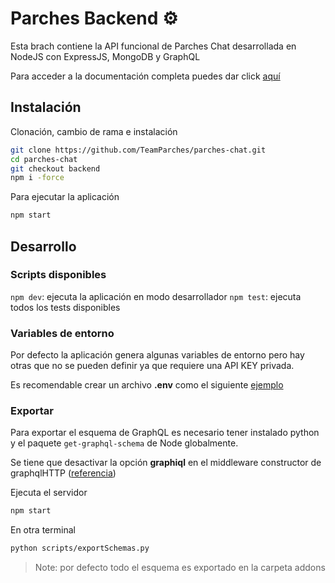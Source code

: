 
# Parches Backend ⚙️

Esta brach contiene la API funcional de Parches Chat desarrollada en NodeJS con ExpressJS, MongoDB y GraphQL

Para acceder a la documentación completa puedes dar click [aquí](https://github.com/TeamParches/parches-chat/tree/docs)
## Instalación
Clonación, cambio de rama e instalación
```bash
git clone https://github.com/TeamParches/parches-chat.git
cd parches-chat
git checkout backend
npm i -force
```
Para ejecutar la aplicación
```bash
npm start
```

## Desarrollo
### Scripts disponibles
`npm dev`: ejecuta la aplicación en modo desarrollador
`npm test`: ejecuta todos los tests disponibles

### Variables de entorno
Por defecto la aplicación genera algunas variables de entorno pero hay otras que no se pueden definir ya que requiere una API KEY privada.

Es recomendable crear un archivo **.env** como el siguiente [ejemplo]()
### Exportar

Para exportar el esquema de GraphQL es necesario tener instalado python y el paquete `get-graphql-schema` de Node globalmente.

Se tiene que desactivar la opción  **graphiql** en el middleware constructor de graphqlHTTP ([referencia](https://github.com/TeamParches/parches-chat/blob/81e80ca78ebc8c2039ebdd28a2dbcb76b805a794/src/app.js#L32))

Ejecuta el servidor
```bash
npm start
```
En otra terminal
```bash
python scripts/exportSchemas.py
```

> Note: por defecto todo el esquema es exportado en la carpeta addons
